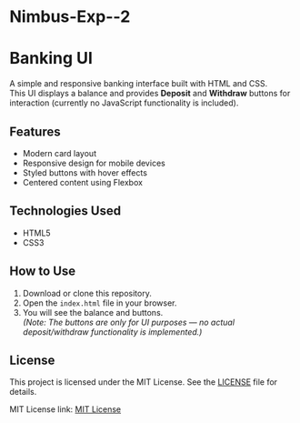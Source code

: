 # Nimbus-Exp--2
# Banking UI

A simple and responsive banking interface built with HTML and CSS.  
This UI displays a balance and provides **Deposit** and **Withdraw** buttons for interaction (currently no JavaScript functionality is included).  

## Features
- Modern card layout
- Responsive design for mobile devices
- Styled buttons with hover effects
- Centered content using Flexbox

## Technologies Used
- HTML5
- CSS3

## How to Use
1. Download or clone this repository.
2. Open the `index.html` file in your browser.
3. You will see the balance and buttons.  
   *(Note: The buttons are only for UI purposes — no actual deposit/withdraw functionality is implemented.)*

## License
This project is licensed under the MIT License. See the [LICENSE](LICENSE) file for details.

MIT License link: [MIT License](https://github.com/AaryanGill/Nimbus-Exp--2/blob/1a584b63af76eec05063b98235bc1be142ddbc6f/MIT%20License)

